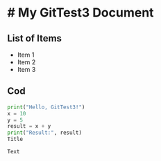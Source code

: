 # # My GitTest3 Document

## List of Items
- Item 1
- Item 2
- Item 3

## Cod
```python
print("Hello, GitTest3!")
x = 10
y = 5
result = x + y
print("Result:", result)
Title

Text
